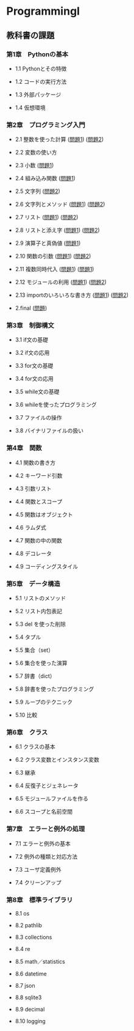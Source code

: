 # ProgrammingI

## 教科書の課題

### 第1章　Pythonの基本

- 1.1 Pythonとその特徴

- 1.2 コードの実行方法

- 1.3 外部パッケージ

- 1.4 仮想環境


### 第2章　プログラミング入門

- 2.1 整数を使った計算
([問題1](CHAPTER02/Q2_1_1.py)) ([問題2](CHAPTER02/Q2_1_2.py))
- 2.2 変数の使い方

- 2.3 小数
([問題1](CHAPTER02/Q2_3_1.py))
- 2.4 組み込み関数
([問題1](CHAPTER02/Q2_4_1.py))
- 2.5 文字列
([問題2](CHAPTER02/Q2_5_2.py))
- 2.6 文字列とメソッド
([問題1](CHAPTER02/Q2_6_1.py)) ([問題2](CHAPTER02/Q2_6_2.py))
- 2.7 リスト
([問題1](CHAPTER02/Q2_7_1.py)) ([問題2](CHAPTER02/Q2_7_2.py))
- 2.8 リストと添え字
([問題1](CHAPTER02/Q2_8_1.py)) ([問題2](CHAPTER02/Q2_8_2.py))
- 2.9 演算子と真偽値
([問題1](CHAPTER02/Q2_9_1.py))
- 2.10 関数の引数
([問題1](CHAPTER02/Q2_10_1.py)) ([問題2](CHAPTER02/Q2_10_2.py))
- 2.11 複数同時代入
([問題1](CHAPTER02/Q2_11_1.py)) ([問題1](CHAPTER02/Q2_11_2.py))
- 2.12 モジュールの利用
([問題1](CHAPTER02/Q2_12_1.py)) ([問題2](CHAPTER02/Q2_12_2.py))
- 2.13 importのいろいろな書き方
([問題1](CHAPTER02/Q2_13_1.py)) ([問題2](CHAPTER02/Q2_13_2.py))
- 2.final
([問題](CHAPTER02/Q2_Final.py))
### 第3章　制御構文

- 3.1 if文の基礎

- 3.2 if文の応用

- 3.3 for文の基礎

- 3.4 for文の応用

- 3.5 while文の基礎

- 3.6 whileを使ったプログラミング

- 3.7 ファイルの操作

- 3.8 バイナリファイルの扱い


### 第4章　関数

- 4.1 関数の書き方

- 4.2 キーワード引数

- 4.3 引数リスト

- 4.4 関数とスコープ

- 4.5 関数はオブジェクト

- 4.6 ラムダ式

- 4.7 関数の中の関数

- 4.8 デコレータ

- 4.9 コーディングスタイル


### 第5章　データ構造

- 5.1 リストのメソッド

- 5.2 リスト内包表記

- 5.3 del を使った削除

- 5.4 タプル

- 5.5 集合（set）

- 5.6 集合を使った演算

- 5.7 辞書（dict）

- 5.8 辞書を使ったプログラミング

- 5.9 ループのテクニック

- 5.10 比較


### 第6章　クラス

- 6.1 クラスの基本

- 6.2 クラス変数とインスタンス変数

- 6.3 継承

- 6.4 反復子とジェネレータ

- 6.5 モジュールファイルを作る

- 6.6 スコープと名前空間


### 第7章　エラーと例外の処理

- 7.1 エラーと例外の基本

- 7.2 例外の種類と対応方法

- 7.3 ユーザ定義例外

- 7.4 クリーンアップ


### 第8章　標準ライブラリ

- 8.1 os

- 8.2 pathlib

- 8.3 collections

- 8.4 re

- 8.5 math／statistics

- 8.6 datetime 

- 8.7 json

- 8.8 sqlite3

- 8.9 decimal

- 8.10 logging
